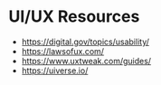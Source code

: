 # UI/UX Resources
- https://digital.gov/topics/usability/
- https://lawsofux.com/
- https://www.uxtweak.com/guides/
- https://uiverse.io/
